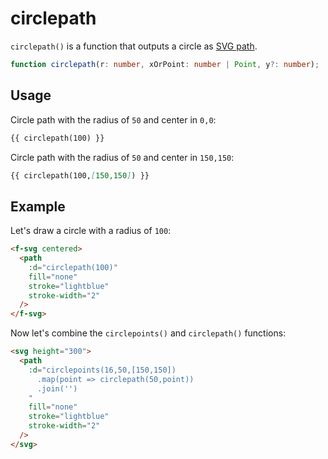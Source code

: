 # circlepath

`circlepath()` is a function that outputs a circle as [SVG path](https://developer.mozilla.org/en-US/docs/Web/SVG/Tutorial/Paths).

```ts
function circlepath(r: number, xOrPoint: number | Point, y?: number);
```

## Usage

Circle path with the radius of `50` and center in `0,0`:

```md
{{ circlepath(100) }}
```

Circle path with the radius of `50` and center in `150,150`:

```md
{{ circlepath(100,[150,150]) }}
```

## Example

Let's draw a circle with a radius of `100`:

```md
<f-svg centered>
  <path
    :d="circlepath(100)"
    fill="none"
    stroke="lightblue"
    stroke-width="2"
  />
</f-svg>
```

Now let's combine the `circlepoints()` and `circlepath()` functions:

```md
<svg height="300">
  <path
    :d="circlepoints(16,50,[150,150])
      .map(point => circlepath(50,point))
      .join('')
    "
    fill="none"
    stroke="lightblue"
    stroke-width="2"
  />
</svg>
```
